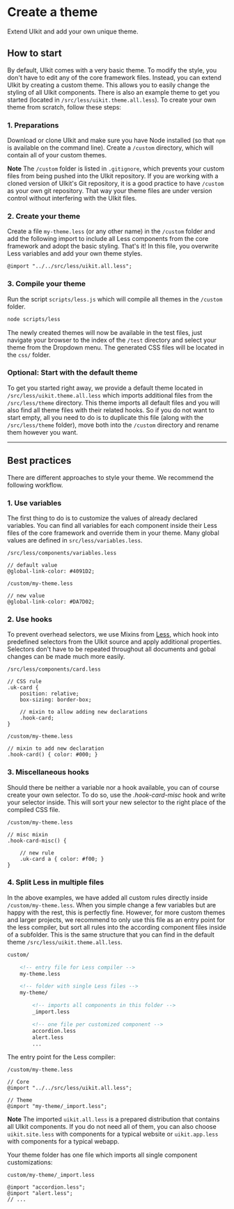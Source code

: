 # Create a theme

<p class="uk-text-lead">Extend UIkit and add your own unique theme.</p>

## How to start

By default, UIkit comes with a very basic theme. To modify the style, you don't have to edit any of the core framework files. Instead, you can extend UIkit by creating a custom theme. This allows you to easily change the styling of all UIkit components. There is also an example theme to get you started (located in `/src/less/uikit.theme.all.less`). To create your own theme from scratch, follow these steps:

### 1. Preparations

Download or clone UIkit and make sure you have Node installed (so that `npm` is available on the command line). Create a `/custom` directory, which will contain all of your custom themes.

**Note** The `/custom` folder is listed in `.gitignore`, which prevents your custom files from being pushed into the UIkit repository. If you are working with a cloned version of UIkit's Git repository, it is a good practice to have `/custom` as your own git repository. That way your theme files are under version control without interfering with the UIkit files.

### 2. Create your theme

Create a file `my-theme.less` (or any other name) in the `/custom` folder and add the following import to include all Less components from the core framework and adopt the basic styling. That's it! In this file, you overwrite Less variables and add your own theme styles.

```less
@import "../../src/less/uikit.all.less";
```

### 3. Compile your theme

Run the script `scripts/less.js` which will compile all themes in the `/custom` folder.

```sh
node scripts/less
```

The newly created themes will now be available in the test files, just navigate your browser to the index of the `/test` directory and select your theme from the Dropdown menu. The generated CSS files will be located in the `css/` folder.

### Optional: Start with the default theme

To get you started right away, we provide a default theme located in `/src/less/uikit.theme.all.less` which imports additional files from the `/src/less/theme` directory. This theme imports all default files and you will also find all theme files with their related hooks. So if you do not want to start empty, all you need to do is to duplicate this file (along with the `/src/less/theme` folder), move both into the `/custom` directory and rename them however you want.

***

## Best practices

There are different approaches to style your theme. We recommend the following workflow.

### 1. Use variables

The first thing to do is to customize the values of already declared variables. You can find all variables for each component inside their Less files of the core framework and override them in your theme. Many global values are defined in `src/less/variables.less`.


`/src/less/components/variables.less`

```less
// default value
@global-link-color: #4091D2;
```

`/custom/my-theme.less`

```less
// new value
@global-link-color: #DA7D02;
```

### 2. Use hooks

To prevent overhead selectors, we use Mixins from [Less](http://lesscss.org), which hook into predefined selectors from the UIkit source and apply additional properties. Selectors don't have to be repeated throughout all documents and gobal changes can be made much more easily.

`/src/less/components/card.less`

```less
// CSS rule
.uk-card {
    position: relative;
    box-sizing: border-box;

    // mixin to allow adding new declarations
    .hook-card;
}
```


`/custom/my-theme.less`

```less
// mixin to add new declaration
.hook-card() { color: #000; }
```

### 3. Miscellaneous hooks

Should there be neither a variable nor a hook available, you can of course create your own selector. To do so, use the _.hook-card-misc_ hook and write your selector inside. This will sort your new selector to the right place of the compiled CSS file.

`/custom/my-theme.less`

```less
// misc mixin
.hook-card-misc() {

    // new rule
    .uk-card a { color: #f00; }
}
```

### 4. Split Less in multiple files

In the above examples, we have added all custom rules directly inside `/custom/my-theme.less`. When you simple change a few variables but are happy with the rest, this is perfectly fine. However, for more custom themes and larger projects, we recommend to only use this file as an entry point for the less compiler, but sort all rules into the according component files inside of a subfolder. This is the same structure that you can find in the default theme `/src/less/uikit.theme.all.less`.

```html
custom/

    <!-- entry file for Less compiler -->
    my-theme.less

    <!-- folder with single Less files -->
    my-theme/

        <!-- imports all components in this folder -->
        _import.less

        <!-- one file per customized component -->
        accordion.less
        alert.less
        ...
```

The entry point for the Less compiler:

`/custom/my-theme.less`

```less
// Core
@import "../../src/less/uikit.all.less";

// Theme
@import "my-theme/_import.less";
```

**Note** The imported `uikit.all.less` is a prepared distribution that contains all UIkit components. If you do not need all of them, you can also choose `uikit.site.less` with components for a typical website or `uikit.app.less` with components for a typical webapp.

Your theme folder has one file which imports all single component customizations:

`custom/my-theme/_import.less`

```less
@import "accordion.less";
@import "alert.less";
// ...
```
